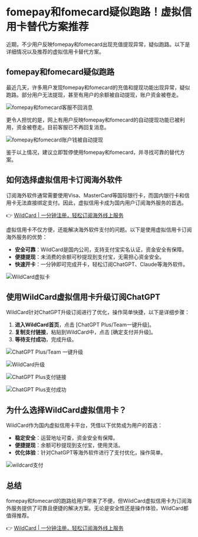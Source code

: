 # fomepay和fomecard疑似跑路！虚拟信用卡替代方案推荐

近期，不少用户反映fomepay和fomecard出现充值提现异常，疑似跑路。以下是详细情况以及推荐的虚拟信用卡替代方案。

## fomepay和fomecard疑似跑路

最近几天，许多用户发现fomepay和fomecard的充值和提现功能出现异常，疑似跑路。部分用户无法提现，甚至有用户的余额被自动提现，账户资金被卷走。

![fomepay和fomecard客服不回消息](https://bbtdd.com/img/22042844.webp)

更令人担忧的是，网上有用户反映fomepay和fomecard的自动提现功能已被利用，资金被卷走。目前客服已不再回复消息。

![fomepay和fomecard账户钱被自动提现](https://bbtdd.com/img/453830058669.webp)

鉴于以上情况，建议立即暂停使用fomepay和fomecard，并寻找可靠的替代方案。

## 如何选择虚拟信用卡订阅海外软件

订阅海外软件通常需要使用Visa、MasterCard等国际银行卡，而国内银行卡和信用卡无法直接绑定支付。因此，虚拟信用卡成为国内用户订阅海外服务的首选。

👉 [WildCard | 一分钟注册，轻松订阅海外线上服务](https://bbtdd.com/WildCard)

虚拟信用卡不仅方便，还能解决海外软件支付的问题。以下是使用虚拟信用卡订阅海外服务的优势：

- **安全可靠**：WildCard是国内公司，支持支付宝实名认证，资金安全有保障。
- **便捷提现**：未消费的余额可秒提现到支付宝，无需担心资金安全。
- **快速开卡**：一分钟即可完成开卡，轻松订阅ChatGPT、Claude等海外软件。

![WildCard虚拟卡](https://bbtdd.com/img/18656913.webp)

## 使用WildCard虚拟信用卡升级订阅ChatGPT

WildCard针对ChatGPT升级订阅进行了优化，操作简单快捷，以下是详细步骤：

1. **进入WildCard首页**，点击 [ChatGPT Plus/Team一键升级]。
2. **复制支付链接**，粘贴到WildCard中，点击 [确定支付并升级]。
3. **等待支付成功**，完成升级。

![ChatGPT Plus/Team 一键升级](https://bbtdd.com/img/91482127083.webp)

![WildCard升级](https://bbtdd.com/img/0245118602705.webp)

![ChatGPT Plus支付链接](https://bbtdd.com/img/36741427434644.webp)

![ChatGPT Plus支付成功](https://bbtdd.com/img/125404119.webp)

## 为什么选择WildCard虚拟信用卡？

WildCard作为国内虚拟信用卡平台，凭借以下优势成为用户的首选：

- **稳定安全**：运营地址可查，资金安全有保障。
- **便捷提现**：余额可秒提现到支付宝，使用灵活。
- **优化体验**：针对ChatGPT等海外软件进行了支付优化，操作简单。

![wildcard支付](https://bbtdd.com/img/7165740402694.webp)

## 总结

fomepay和fomecard的跑路给用户带来了不便，但WildCard虚拟信用卡为订阅海外服务提供了可靠且便捷的解决方案。无论是安全性还是操作体验，WildCard都值得推荐。

👉 [WildCard | 一分钟注册，轻松订阅海外线上服务](https://bbtdd.com/WildCard)